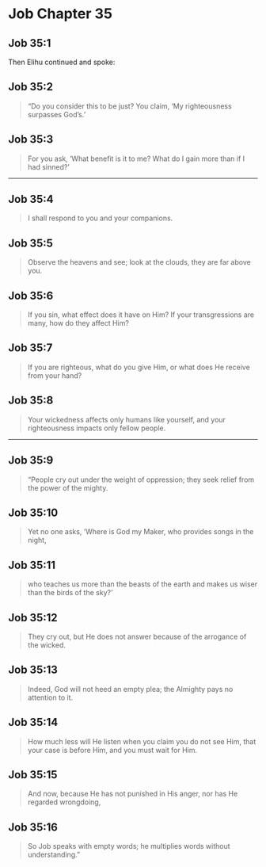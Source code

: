 # Job Chapter 35

## Job 35:1

Then Elihu continued and spoke:

## Job 35:2

> “Do you consider this to be just?
> You claim, ‘My righteousness surpasses God’s.’

## Job 35:3

> For you ask, ‘What benefit is it to me?
> What do I gain more than if I had sinned?’

---

## Job 35:4

> I shall respond to you
> and your companions.

## Job 35:5

> Observe the heavens and see;
> look at the clouds, they are far above you.

## Job 35:6

> If you sin, what effect does it have on Him?
> If your transgressions are many, how do they affect Him?

## Job 35:7

> If you are righteous, what do you give Him,
> or what does He receive from your hand?

## Job 35:8

> Your wickedness affects only humans like yourself,
> and your righteousness impacts only fellow people.

---

## Job 35:9

> “People cry out under the weight of oppression;
> they seek relief from the power of the mighty.

## Job 35:10

> Yet no one asks, ‘Where is God my Maker,
> who provides songs in the night,

## Job 35:11

> who teaches us more than the beasts of the earth
> and makes us wiser than the birds of the sky?’

## Job 35:12

> They cry out, but He does not answer
> because of the arrogance of the wicked.

## Job 35:13

> Indeed, God will not heed an empty plea;
> the Almighty pays no attention to it.

## Job 35:14

> How much less will He listen when you claim you do not see Him,
> that your case is before Him, and you must wait for Him.

## Job 35:15

> And now, because He has not punished in His anger,
> nor has He regarded wrongdoing,

## Job 35:16

> So Job speaks with empty words;
> he multiplies words without understanding.”
